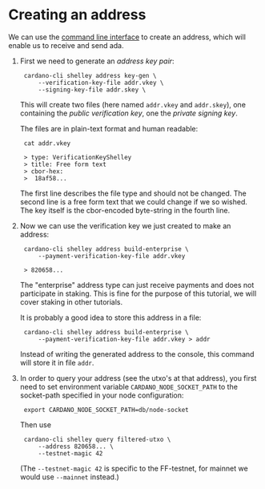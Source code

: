 # Creating an address

We can use the [command line interface](cli.md)
to create an address,
which will enable us to receive and send ada.

1. First we need to generate an _address key pair_:

        cardano-cli shelley address key-gen \
            --verification-key-file addr.vkey \
            --signing-key-file addr.skey \

   This will create two files (here named `addr.vkey` and `addr.skey`),
   one containing the _public verification key_, one the _private signing key_.

   The files are in plain-text format and human readable:

        cat addr.vkey

        > type: VerificationKeyShelley
        > title: Free form text
        > cbor-hex:
        >  18af58...

   The first line describes the file type and should not be changed.
   The second line is a free form text that we could change if we so wished.
   The key itself is the cbor-encoded byte-string in the fourth line.

2. Now we can use the verification key we just created to make an address:

        cardano-cli shelley address build-enterprise \
            --payment-verification-key-file addr.vkey

        > 820658...

   The "enterprise" address type can just receive payments and does not participate in staking.
   This is fine for the purpose of this tutorial, we will cover staking in other tutorials.

   It is probably a good idea to store this address in a file:

        cardano-cli shelley address build-enterprise \
            --payment-verification-key-file addr.vkey > addr

   Instead of writing the generated address to the console, 
   this command will store it in file `addr`. 

3. In order to query your address (see the utxo's at that address),
   you first need to set environment variable `CARDANO_NODE_SOCKET_PATH`
   to the socket-path specified in your node configuration:

        export CARDANO_NODE_SOCKET_PATH=db/node-socket

   Then use

        cardano-cli shelley query filtered-utxo \
            --address 820658... \
            --testnet-magic 42

   (The `--testnet-magic 42` is specific to the FF-testnet, for mainnet we would use `--mainnet` instead.)

